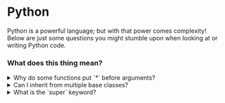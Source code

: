 # Python

Python is a powerful language; but with that power comes complexity! Below are just some questions you might stumble upon when looking at or writing Python code.

### What does this thing mean?

<details markdown="1">
<summary markdown="1">
Why do some functions put `*` before arguments?
</summary>

The asterisks refer to a variable number of arguments; it is possible for functions to support an arbitrary list of arguments:

```python
def test_var_args(farg, *args): # Note the asterisk
    print("formal arg:", farg)
    for arg in args:
        print("another arg:", arg)

test_var_args(1, "two", 3)

# formal arg: 1
# another arg: two
# another arg: 3
```

You can even support unlimited keyword arguments:

```python
def test_var_kwargs(farg, **kwargs): # Note the double asterisks
    print("formal arg: ", farg)
    for key in kwargs:
        print("another keyword arg: {}: {}".format(key, kwargs[key]))

test_var_kwargs(farg=1, myarg2="two", myarg3=3)

# formal arg: 1
# another keyword arg: myarg2: two
# another keyword arg: myarg3: 3
```

_Why this is useful when you could just pass in a list or a dictionary manually instead?_

There are (at least) 2 answers to this:

1. It's often more expressive to use arguments directly rather creating collections to wrap them and then immediately unwrap them in the function
2. This enables the construction of wrapper functions/decorators that can handle all possible combinations of function arguments
</details>

<details markdown="1">
<summary markdown="1">
  Can I inherit from multiple base classes?
</summary>

It is possible for a Python class to inherit from multiple base classes:

```python
class Engine:
    def __init__(self, engine_name):
        self.engine = engine_name

class Wheels:
    def __init__(self, number_of_wheels):
        self.number_of_wheels= number_of_wheels

class Car(Engine, Wheels):
    def __init__(self, engine_name, number_of_wheels):
        super(Engine).__init__(engine_name)
        super(Wheels).__init__(number_of_wheels)
```

When inheriting from multiple base classes the base classes are often referred to as **mixins** instead (as they are mixed-into the class)

This can come in handy when you want to break down a class into multiple reusable components. For example I could now define a **Bicycle** class using just the **Wheels** mixin:

```python
class Bicycle(Wheels):
    def __init__(self, number_of_wheels):
        super(Wheels).__init__(number_of_wheels)
```

However if we'd defined Car using a Vehicle base class like so:
```python
class Vehicle:
    def __init__(self, engine_name, number_of_wheels):
        self.engine = engine_name
        self.number_of_wheels= number_of_wheels

class Car(Vehicle):
    def __init__(self, engine_name, number_of_wheels):
        super().__init__(engine_name, number_of_wheels)
```

Then this would no longer be possible (as a bicycle does not have an engine).
</details>

<details markdown="1"><summary markdown="1">What is the `super` keyword?
</summary>

When inheriting from a base class, you'll often end up reusing the same method names as the base class, the most common example being the `__init__` function.

* When this happens, how do you call the base class method from child class?

Python solves this problem by providing the `super()` method, which allows access to any of the base classes methods:

```python
class Rectangle:
    def __init__(self, length, width):
        self.length = length
        self.width = width

class Square(Rectangle):
    def __init__(self, length):
        super().__init__(length, length)
```

You can also use `super` to access base methods from further down the inheritance hierarchy by providing the target class as a parameter:

```python
class ColouredSquare(Square):
    def __init__(self, length, colour):
        self.colour = colour
        super(Rectangle).__init__(length, length) # Calls __init__ from Rectangle and not Square
```

</details>
